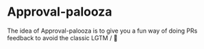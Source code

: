 # Approval-palooza

The idea of Approval-palooza is to give you a fun way of doing PRs feedback to avoid the classic LGTM / 🚀   
